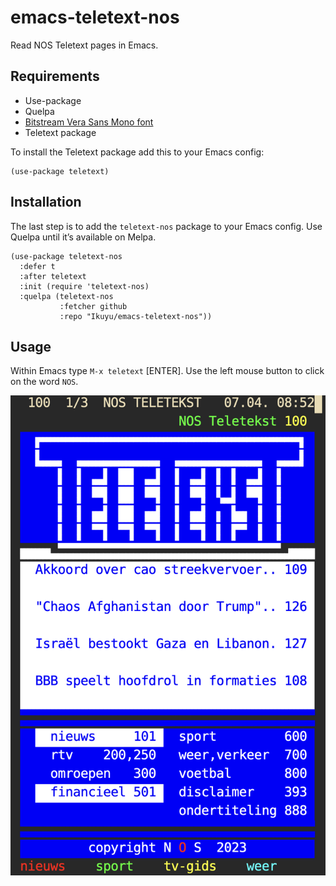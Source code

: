
# emacs-teletext-nos

Read NOS Teletext pages in Emacs.

## Requirements

* Use-package
* Quelpa
* [Bitstream Vera Sans Mono font](http://legionfonts.com/fonts/bitstream-vera-sans-mono)
* Teletext package

To install the Teletext package add this to your Emacs config:

```elisp
(use-package teletext)
```

## Installation

The last step is to add the `teletext-nos` package to your Emacs config. Use Quelpa until it’s available on Melpa.

```elisp
(use-package teletext-nos
  :defer t
  :after teletext
  :init (require 'teletext-nos)
  :quelpa (teletext-nos
           :fetcher github
           :repo "Ikuyu/emacs-teletext-nos"))
```

## Usage

Within Emacs type `M-x teletext` [ENTER]. Use the left mouse button to click on the word `NOS`.

![](nos-teletekst.png)
